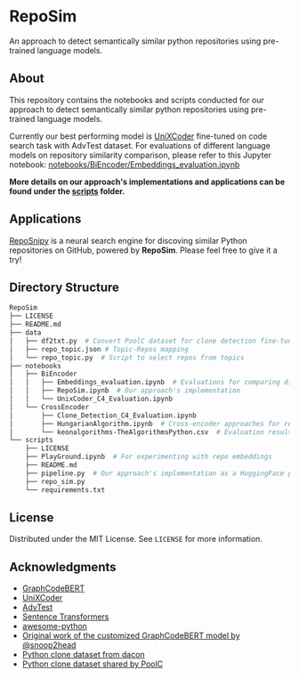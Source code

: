 # RepoSim

An approach to detect semantically similar python repositories using pre-trained language models.

## About

This repository contains the notebooks and scripts conducted for our approach to detect semantically similar python repositories using pre-trained language models.

Currently our best performing model is [UniXCoder](https://github.com/microsoft/CodeBERT/tree/master/UniXcoder/downstream-tasks/code-search#1-advtest-dataset) fine-tuned on code search task with AdvTest dataset. For evaluations of different language models on repository similarity comparison, please refer to this Jupyter notebook: [notebooks/BiEncoder/Embeddings_evaluation.ipynb](notebooks/BiEncoder/Embeddings_evaluation.ipynb)

**More details on our approach's implementations and applications can be found under the [scripts](scripts) folder.**

## Applications

[RepoSnipy](https://github.com/RepoAnalysis/RepoSnipy) is a neural search engine for discoving similar Python repositories on GitHub, powered by **RepoSim**. Please feel free to give it a try!

## Directory Structure

```bash
RepoSim
├── LICENSE
├── README.md
├── data
│   ├── df2txt.py  # Convert PoolC dataset for clone detection fine-tuning script
│   ├── repo_topic.json # Topic-Repos mapping
│   └── repo_topic.py  # Script to select repos from topics
├── notebooks
│   ├── BiEncoder
│   │   ├── Embeddings_evaluation.ipynb  # Evaluations for comparing different language models
│   │   ├── RepoSim.ipynb  # Our approach's implementation
│   │   └── UnixCoder_C4_Evaluation.ipynb
│   └── CrossEncoder
│       ├── Clone_Detection_C4_Evaluation.ipynb
│       ├── HungarianAlgorithm.ipynb  # Cross-encoder approaches for repo similarity comparison
│       └── keonalgorithms-TheAlgorithmsPython.csv  # Evaluation results by ungarianAlgorithm.ipynb
└── scripts
    ├── LICENSE
    ├── PlayGround.ipynb  # For experimenting with repo embeddings
    ├── README.md
    ├── pipeline.py  # Our approach's implementation as a HuggingFace pipeline
    ├── repo_sim.py
    └── requirements.txt
```

## License

Distributed under the MIT License. See `LICENSE` for more information.

## Acknowledgments

* [GraphCodeBERT](https://arxiv.org/abs/2009.08366)
* [UniXCoder](https://arxiv.org/abs/2203.03850)
* [AdvTest](https://arxiv.org/abs/1909.09436)
* [Sentence Transformers](https://www.sbert.net/)
* [awesome-python](https://github.com/vinta/awesome-python/)
* [Original work of the customized GraphCodeBERT model by @snoop2head](https://github.com/sangHa0411/CloneDetection)
* [Python clone dataset from dacon](https://dacon.io/competitions/official/235900/overview/description)
* [Python clone dataset shared by PoolC](https://huggingface.co/PoolC)
